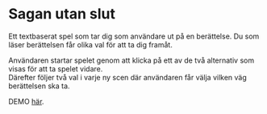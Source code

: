 # Sagan utan slut

Ett textbaserat spel som tar dig som användare ut på en berättelse. Du som läser berättelsen får olika val för att ta dig framåt. 

Användaren startar spelet genom att klicka på ett av de två alternativ som visas för att ta spelet vidare.  
Därefter följer två val i varje ny scen där användaren får välja vilken väg berättelsen ska ta.  

DEMO [här](https://frontendsara.github.io/text-basedGame/).